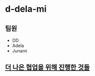 # d-dela-mi 

## 팀원

- DD
- Adela
- Junami
## [더 나은 협업을 위해 진행한 것들](https://github.com/codesqurd-master-DD/todo-list/wiki)
